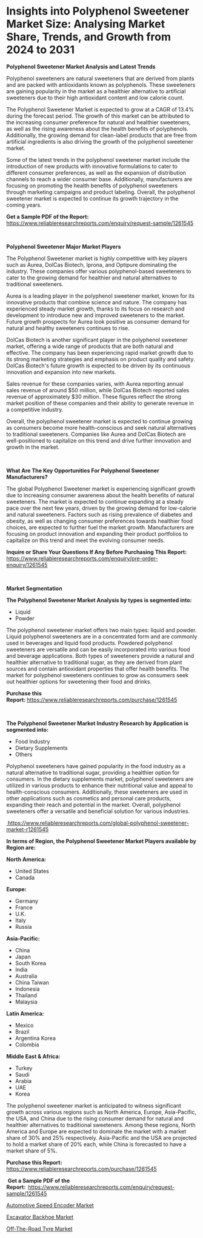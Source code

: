 <p><h1>Insights into Polyphenol Sweetener Market Size: Analysing Market Share, Trends, and Growth from 2024 to 2031</h1></p><p><strong>Polyphenol Sweetener Market Analysis and Latest Trends</strong></p>
<p><p>Polyphenol sweeteners are natural sweeteners that are derived from plants and are packed with antioxidants known as polyphenols. These sweeteners are gaining popularity in the market as a healthier alternative to artificial sweeteners due to their high antioxidant content and low calorie count.</p><p>The Polyphenol Sweetener Market is expected to grow at a CAGR of 13.4% during the forecast period. The growth of this market can be attributed to the increasing consumer preference for natural and healthier sweeteners, as well as the rising awareness about the health benefits of polyphenols. Additionally, the growing demand for clean-label products that are free from artificial ingredients is also driving the growth of the polyphenol sweetener market.</p><p>Some of the latest trends in the polyphenol sweetener market include the introduction of new products with innovative formulations to cater to different consumer preferences, as well as the expansion of distribution channels to reach a wider consumer base. Additionally, manufacturers are focusing on promoting the health benefits of polyphenol sweeteners through marketing campaigns and product labeling. Overall, the polyphenol sweetener market is expected to continue its growth trajectory in the coming years.</p></p>
<p><strong>Get a Sample PDF of the Report:&nbsp;</strong> <a href="https://www.reliableresearchreports.com/enquiry/request-sample/1261545">https://www.reliableresearchreports.com/enquiry/request-sample/1261545</a></p>
<p>&nbsp;</p>
<p><strong>Polyphenol Sweetener Major Market Players</strong></p>
<p><p>The Polyphenol Sweetener market is highly competitive with key players such as Aurea, DolCas Biotech, Iprona, and Optipure dominating the industry. These companies offer various polyphenol-based sweeteners to cater to the growing demand for healthier and natural alternatives to traditional sweeteners.</p><p>Aurea is a leading player in the polyphenol sweetener market, known for its innovative products that combine science and nature. The company has experienced steady market growth, thanks to its focus on research and development to introduce new and improved sweeteners to the market. Future growth prospects for Aurea look positive as consumer demand for natural and healthy sweeteners continues to rise.</p><p>DolCas Biotech is another significant player in the polyphenol sweetener market, offering a wide range of products that are both natural and effective. The company has been experiencing rapid market growth due to its strong marketing strategies and emphasis on product quality and safety. DolCas Biotech's future growth is expected to be driven by its continuous innovation and expansion into new markets.</p><p>Sales revenue for these companies varies, with Aurea reporting annual sales revenue of around $50 million, while DolCas Biotech reported sales revenue of approximately $30 million. These figures reflect the strong market position of these companies and their ability to generate revenue in a competitive industry.</p><p>Overall, the polyphenol sweetener market is expected to continue growing as consumers become more health-conscious and seek natural alternatives to traditional sweeteners. Companies like Aurea and DolCas Biotech are well-positioned to capitalize on this trend and drive further innovation and growth in the market.</p></p>
<p>&nbsp;</p>
<p><strong>What Are The Key Opportunities For Polyphenol Sweetener Manufacturers?</strong></p>
<p><p>The global Polyphenol Sweetener market is experiencing significant growth due to increasing consumer awareness about the health benefits of natural sweeteners. The market is expected to continue expanding at a steady pace over the next few years, driven by the growing demand for low-calorie and natural sweeteners. Factors such as rising prevalence of diabetes and obesity, as well as changing consumer preferences towards healthier food choices, are expected to further fuel the market growth. Manufacturers are focusing on product innovation and expanding their product portfolios to capitalize on this trend and meet the evolving consumer needs.</p></p>
<p><strong>Inquire or Share Your Questions If Any Before Purchasing This Report:</strong> <a href="https://www.reliableresearchreports.com/enquiry/pre-order-enquiry/1261545">https://www.reliableresearchreports.com/enquiry/pre-order-enquiry/1261545</a></p>
<p>&nbsp;</p>
<p><strong>Market Segmentation</strong></p>
<p><strong>The Polyphenol Sweetener Market Analysis by types is segmented into:</strong></p>
<p><ul><li>Liquid</li><li>Powder</li></ul></p>
<p><p>The polyphenol sweetener market offers two main types: liquid and powder. Liquid polyphenol sweeteners are in a concentrated form and are commonly used in beverages and liquid food products. Powdered polyphenol sweeteners are versatile and can be easily incorporated into various food and beverage applications. Both types of sweeteners provide a natural and healthier alternative to traditional sugar, as they are derived from plant sources and contain antioxidant properties that offer health benefits. The market for polyphenol sweeteners continues to grow as consumers seek out healthier options for sweetening their food and drinks.</p></p>
<p><strong>Purchase this Report:&nbsp;</strong><a href="https://www.reliableresearchreports.com/purchase/1261545">https://www.reliableresearchreports.com/purchase/1261545</a></p>
<p>&nbsp;</p>
<p><strong>The Polyphenol Sweetener Market Industry Research by Application is segmented into:</strong></p>
<p><ul><li>Food Industry</li><li>Dietary Supplements</li><li>Others</li></ul></p>
<p><p>Polyphenol sweeteners have gained popularity in the food industry as a natural alternative to traditional sugar, providing a healthier option for consumers. In the dietary supplements market, polyphenol sweeteners are utilized in various products to enhance their nutritional value and appeal to health-conscious consumers. Additionally, these sweeteners are used in other applications such as cosmetics and personal care products, expanding their reach and potential in the market. Overall, polyphenol sweeteners offer a versatile and beneficial solution for various industries.</p></p>
<p><a href="https://www.reliableresearchreports.com/global-polyphenol-sweetener-market-r1261545">&nbsp;https://www.reliableresearchreports.com/global-polyphenol-sweetener-market-r1261545</a></p>
<p><strong>In terms of Region, the Polyphenol Sweetener Market Players available by Region are:</strong></p>
<p>
    <p> <strong> North America: </strong>
        <ul>
            <li>United States</li>
            <li>Canada</li>
        </ul>
        </p> 
    <p> <strong> Europe: </strong>
        <ul>
            <li>Germany</li>
            <li>France</li>
            <li>U.K.</li>
            <li>Italy</li>
            <li>Russia</li>
        </ul>
        </p> 
    <p> <strong> Asia-Pacific: </strong>
        <ul>
            <li>China</li>
            <li>Japan</li>
            <li>South Korea</li>
            <li>India</li>
            <li>Australia</li>
            <li>China Taiwan</li>
            <li>Indonesia</li>
            <li>Thailand</li>
            <li>Malaysia</li>
        </ul>
        </p> 
    <p> <strong> Latin America: </strong>
        <ul>
            <li>Mexico</li>
            <li>Brazil</li>
            <li>Argentina Korea</li>
            <li>Colombia</li>
        </ul>
        </p> 
    <p> <strong> Middle East & Africa: </strong>
        <ul>
            <li>Turkey</li>
            <li>Saudi</li>
            <li>Arabia</li>
            <li>UAE</li>
            <li>Korea</li>
        </ul>
    </p>
    </p>
<p><p>The polyphenol sweetener market is anticipated to witness significant growth across various regions such as North America, Europe, Asia-Pacific, the USA, and China due to the rising consumer demand for natural and healthier alternatives to traditional sweeteners. Among these regions, North America and Europe are expected to dominate the market with a market share of 30% and 25% respectively. Asia-Pacific and the USA are projected to hold a market share of 20% each, while China is forecasted to have a market share of 5%.</p></p>
<p><strong>Purchase this Report: </strong><a href="https://www.reliableresearchreports.com/purchase/1261545">https://www.reliableresearchreports.com/purchase/1261545</a></p>
<p>&nbsp;<strong>Get a Sample PDF of the Report:&nbsp;&nbsp;</strong><a href="https://www.reliableresearchreports.com/enquiry/request-sample/1261545">https://www.reliableresearchreports.com/enquiry/request-sample/1261545</a></p>
<p><strong></strong></p>
<p><p><a href="https://medium.com/@clairedivash14/global-automotive-speed-encoder-market-focus-on-application-end-use-industry-type-equipment-05e09bc3dc5b">Automotive Speed Encoder Market</a></p><p><a href="https://github.com/jaidynmorantestelletmjzya/Market-Research-Report-List-3/blob/main/excavator-backhoe-market.md">Excavator Backhoe Market</a></p><p><a href="https://medium.com/@henrykihn_12939/comprehensive-analysis-of-the-global-off-the-road-tyre-market-growth-trends-market-forecasts-9b21c2eb7985">Off-The-Road Tyre Market</a></p></p>